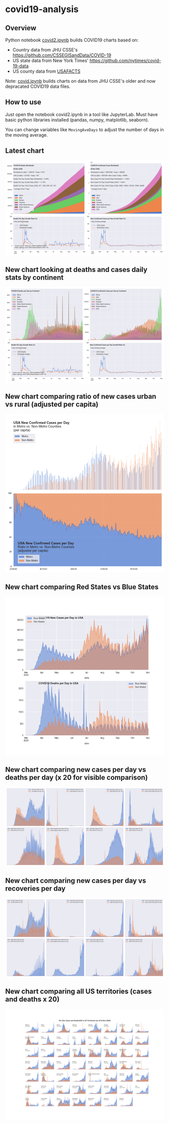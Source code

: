 # covid19-analysis

## Overview
Python notebook [covid2.ipynb](https://github.com/danlaw/covid19-analysis/blob/master/covid2.ipynb) builds COVID19 charts based on:
* Country data from JHU CSSE's https://github.com/CSSEGISandData/COVID-19
* US state data from New York Times' https://github.com/nytimes/covid-19-data
* US county data from [USAFACTS](https://usafacts.org/visualizations/coronavirus-covid-19-spread-map/)

Note: [covid.ipynb](https://github.com/danlaw/covid19-analysis/blob/master/covid.ipynb) builds charts on data from JHU CSSE's older and now depracated COVID19 data files.

## How to use
Just open the notebook covid2.ipynb in a tool like JupyterLab. Must have basic python libraries installed (pandas, numpy, matplotlib, seaborn).

You can change variables like ``MovingAveDays`` to adjust the number of days in the moving average.

## Latest chart
![Latest chart](charts/20201102-covid19-chart.png)

## New chart looking at deaths and cases daily stats by continent
![Comparison chart](charts/20201102-covid19-chart-perday.png)

## New chart comparing ratio of new cases urban vs rural (adjusted per capita)
![Urban rural per capita chart](charts/20201102-US-counties-urban-vs-rural-per-capita.png)

## New chart comparing Red States vs Blue States
![Red vs Blue chart](charts/20201102-compare-daily-red-vs-blue-states.png)

## New chart comparing new cases per day vs deaths per day (x 20 for visible comparison)
![Comparison chart](charts/20201102-comparison-chart.png)

## New chart comparing new cases per day vs recoveries per day
![Recovery chart](charts/20201102-comparison-recovery-chart.png)

## New chart comparing all US territories (cases and deaths x 20)
![Territories chart](charts/20201102-compare-US-territories.png)

